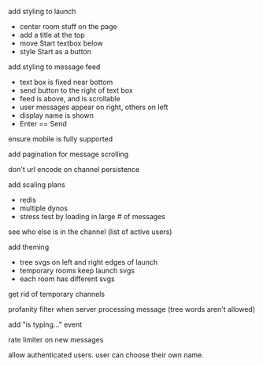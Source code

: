add styling to launch
* center room stuff on the page
* add a title at the top
* move Start textbox below
* style Start as a button

add styling to message feed
* text box is fixed near bottom
* send button to the right of text box
* feed is above, and is scrollable
* user messages appear on right, others on left
* display name is shown
* Enter == Send

ensure mobile is fully supported

add pagination for message scrolling

don't url encode on channel persistence

add scaling plans
* redis
* multiple dynos
* stress test by loading in large # of messages

see who else is in the channel (list of active users)

add theming
* tree svgs on left and right edges of launch
* temporary rooms keep launch svgs
* each room has different svgs

get rid of temporary channels

profanity filter when server processing message (tree words aren't allowed)

add "is typing..." event

rate limiter on new messages

allow authenticated users. user can choose their own name.

